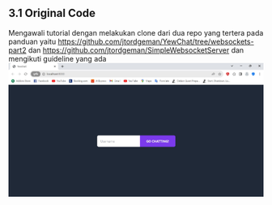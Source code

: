 ## 3.1 Original Code
Mengawali tutorial dengan melakukan clone dari dua repo yang tertera pada panduan yaitu https://github.com/jtordgeman/YewChat/tree/websockets-part2 dan https://github.com/jtordgeman/SimpleWebsocketServer dan mengikuti guideline yang ada
![alt text](original_code.jpg)